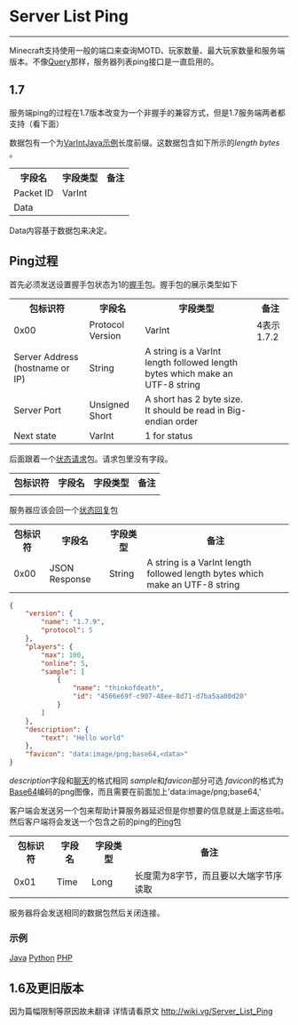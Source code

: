 # Server List Ping

------------

Minecraft支持使用一般的端口来查询MOTD、玩家数量、最大玩家数量和服务端版本。不像[Query](http://wiki.vg/Query)那样，服务器列表ping接口是一直启用的。

## 1.7
服务端ping的过程在1.7版本改变为一个非握手的兼容方式，但是1.7服务端两者都支持（看下面）

数据包有一个为[VarInt](https://developers.google.com/protocol-buffers/docs/encoding#varints)[Java示例](https://gist.github.com/thinkofdeath/e975ddee04e9c87faf22)长度前缀。这数据包含如下所示的*length bytes* 。

<table>
  <tr>
    <th>字段名</th>
    <th>字段类型</th>
    <th>备注</th>
  </tr>
  <tr>
    <td>Packet ID</td>
    <td>VarInt</td>
    <td></td>
  </tr>
  <tr>
    <td>Data</td>
    <td></td>
    <td></td>
  </tr>
</table>

Data内容基于数据包来决定。

## Ping过程

首先必须发送设置握手包状态为1的[握手](http://cthuwork.github.io/minecraft-protocol/#握手)包。握手包的展示类型如下
<table>
  <tr>
    <th>包标识符</th>
    <th>字段名</th>
    <th>字段类型</th>
    <th>备注</th>
  </tr>
  <tr>
    <td>0x00</td>
    <td>Protocol Version</td>
    <td>VarInt</td>
    <td>4表示1.7.2</td>
  </tr>
  <tr>
    <td>Server Address (hostname or IP)</td>
    <td>String</td>
    <td>A string is a VarInt length followed length bytes which make an UTF-8 string</td>
    <td></td>
  </tr>
  <tr>
    <td>Server Port</td>
    <td>Unsigned Short</td>
    <td>A short has 2 byte size. It should be read in Big-endian order</td>
    <td></td>
  </tr>
  <tr>
    <td>Next state</td>
    <td>VarInt</td>
    <td>1 for status</td>
    <td></td>
  </tr>
</table>

后面跟着一个[状态请求](http://wiki.vg/Protocol#Request)包。请求包里没有字段。

<table>
  <tr>
    <th>包标识符</th>
    <th>字段名</th>
    <th>字段类型</th>
    <th>备注</th>
  </tr>
  <tr>
    <td></td>
    <td></td>
    <td></td>
    <td></td>
  </tr>
</table>

服务器应该会回一个[状态回复](http://wiki.vg/Protocol#Response)包

<table>
  <tr>
    <th>包标识符</th>
    <th>字段名</th>
    <th>字段类型</th>
    <th>备注</th>
  </tr>
  <tr>
    <td>0x00</td>
    <td>JSON Response</td>
    <td>String</td>
    <td>A string is a VarInt length followed length bytes which make an UTF-8 string</td>
  </tr>
</table>

```json
{
	"version": {
		"name": "1.7.9",
		"protocol": 5
	},
	"players": {
		"max": 100,
		"online": 5,
		"sample": [
			{
				"name": "thinkofdeath",
				"id": "4566e69f-c907-48ee-8d71-d7ba5aa00d20"
			}
		]
	},	
	"description": {
		"text": "Hello world"
	},
	"favicon": "data:image/png;base64,<data>"
}
```

*description*字段和[聊天](http://wiki.vg/Chat)的格式相同
*sample*和*favicon*部分可选
*favicon*的格式为[Base64](http://en.wikipedia.org/wiki/Base64)编码的png图像，而且需要在前面加上'data:image/png;base64,'

客户端会发送另一个包来帮助计算服务器延迟但是你想要的信息就是上面这些啦。
然后客户端将会发送一个包含之前的ping的[Ping](http://wiki.vg/Protocol#Ping)包

<table>
  <tr>
    <th>包标识符</th>
    <th>字段名</th>
    <th>字段类型</th>
    <th>备注</th>
  </tr>
  <tr>
    <td>0x01</td>
    <td>Time</td>
    <td>Long</td>
    <td>长度需为8字节，而且要以大端字节序读取</td>
  </tr>
</table>
服务器将会发送相同的数据包然后关闭连接。

### 示例
[Java](https://gist.github.com/zh32/7190955)
[Python](https://gist.github.com/1209061)
[PHP](https://github.com/winny-/mcstat)

## 1.6及更旧版本
因为篇幅限制等原因故未翻译
详情请看原文
<http://wiki.vg/Server_List_Ping>







